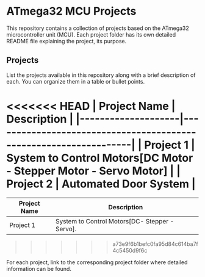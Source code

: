 # ATmega32 MCU Projects

This repository contains a collection of projects based on the ATmega32 microcontroller unit (MCU). Each project folder has its own detailed README file explaining the project, its purpose.


## Projects

List the projects available in this repository along with a brief description of each. You can organize them in a table or bullet points.

<<<<<<< HEAD
| Project Name       | Description                                                      |
|--------------------|------------------------------------------------------------------|
| Project 1          | System to Control Motors[DC Motor - Stepper Motor - Servo Motor] |
| Project 2          | Automated Door System                                            |
=======
| Project Name       | Description                                |
|--------------------|--------------------------------------------|
| Project 1          | System to Control Motors[DC- Stepper - Servo]. |
>>>>>>> a73e9f6b1befc0fa95d84c614ba7f4c5450d9f6c

 
For each project, link to the corresponding project folder where detailed information can be found.

